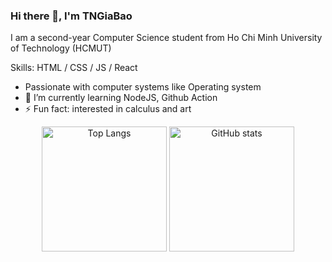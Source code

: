 ### Hi there 👋, I'm TNGiaBao

I am a second-year Computer Science student from Ho Chi Minh University of Technology (HCMUT)

Skills: HTML / CSS / JS / React

- Passionate with computer systems like Operating system
- 🌱 I’m currently learning NodeJS, Github Action 
- ⚡ Fun fact: interested in calculus and art 


<p align="center">
  <img src="https://github-readme-stats.vercel.app/api/top-langs/?username=ThaiNguyenGiaBao&layout=compact" alt="Top Langs" height="200">
  <img src="https://github-readme-stats.vercel.app/api?username=ThaiNguyenGiaBao&show_icons=true" alt="GitHub stats" height="200">
</p>


